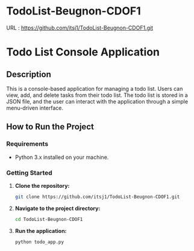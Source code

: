# TodoList-Beugnon-CDOF1

URL : https://github.com/itsj1/TodoList-Beugnon-CDOF1.git


# Todo List Console Application

## Description

This is a console-based application for managing a todo list. Users can view, add, and delete tasks from their todo list. The todo list is stored in a JSON file, and the user can interact with the application through a simple menu-driven interface.

## How to Run the Project

### Requirements

- Python 3.x installed on your machine.

### Getting Started

1. **Clone the repository:**

   ```bash
   git clone https://github.com/itsj1/TodoList-Beugnon-CDOF1.git


2. **Navigate to the project directory:**

   ```bash
   cd TodoList-Beugnon-CDOF1


3. **Run the application:**

    ```bash
   python todo_app.py




